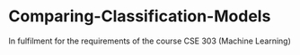 # Comparing-Classification-Models
In fulfilment for the requirements of the course CSE 303 (Machine Learning)
